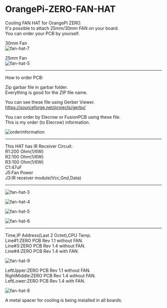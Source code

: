 # OrangePi-ZERO-FAN-HAT
Cooling FAN HAT for OrangePi ZERO.   
It's possible to attach 25mm/30mm FAN on your board.   
You can order your PCB by yourself.   

30mm Fan   
![fan-hat-7](https://user-images.githubusercontent.com/6020549/30236881-e1022aa0-955f-11e7-981e-05ddf31f22e0.JPG)

25mm Fan   
![fan-hat-5](https://user-images.githubusercontent.com/6020549/30744920-21e12a60-9fdf-11e7-9b45-9c3c2c49a951.JPG)

----

How to order PCB:   

Zip garbar file in garbar folder.   
Everything is good for the ZIP file name.   

You can see these file using Gerber Viewer.   
https://sourceforge.net/projects/gerbv/   

You can order by Elecrow or FusionPCB using these file.   
This is my order (to Elecrow) information.   

![orderinformation](https://user-images.githubusercontent.com/6020549/30236849-dec78f06-955e-11e7-9ac2-2fa6ef892bd1.JPG)

----

This HAT has IR Receiver Circuit:   
R1:200 Ohm(1/6W)   
R2:100 Ohm(1/6W)   
R3:100 Ohm(1/6W)   
C1:47uF   
J5:Fan Power   
J3:IR receiver module(Vcc,Gnd,Data)   

----

![fan-hat-3](https://user-images.githubusercontent.com/6020549/30236874-c6033dfc-955f-11e7-9182-d3702575fda0.JPG)

![fan-hat-4](https://user-images.githubusercontent.com/6020549/30236875-cada0f7c-955f-11e7-9b37-686b668f652e.JPG)

![fan-hat-5](https://user-images.githubusercontent.com/6020549/30236877-cdc38128-955f-11e7-9f76-9d0f30d49631.JPG)

![fan-hat-6](https://user-images.githubusercontent.com/6020549/30236879-d510ee66-955f-11e7-84b1-5888b6e463aa.JPG)

----

Time,IP Address(Last 2 Octet),CPU Temp.   
Line#1:ZERO PCB Rev 1.1 without FAN.   
Line#3:ZERO PCB Rev 1.4 without FAN.   
Line#4:ZERO PCB Rev 1.4 with FAN.   

![fan-hat-9](https://user-images.githubusercontent.com/6020549/30236883-e5f5fdc0-955f-11e7-8895-50cc09fd9373.JPG)

LeftUpper:ZERO PCB Rev 1.1 without FAN.   
RightMiddle:ZERO PCB Rev 1.4 without FAN.   
LeftLower:ZERO PCB Rev 1.4 with FAN.   

![fan-hat-8](https://user-images.githubusercontent.com/6020549/30236884-e9c0f644-955f-11e7-8b4c-6276a1f41309.JPG)

A metal spacer for cooling is being installed in all boards.   
